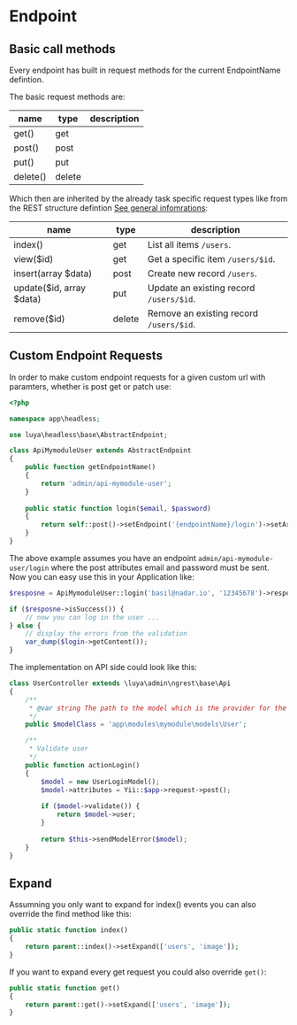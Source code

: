 # Endpoint

## Basic call methods

Every endpoint has built in request methods for the current EndpointName defintion.

The basic request methods are:

|name|type|description
|----|----|-------
|get()|get|
|post()|post|
|put()|put|
|delete()|delete|

Which then are inherited by the already task specific request types like from the REST structure defintion [See general infomrations](README.md):

|name|type|description
|----|----|-------
|index()|get|List all items `/users`.
|view($id)|get|Get a specific item  `/users/$id`.
|insert(array $data)|post|Create new record `/users`.
|update($id, array $data)|put|Update an existing record `/users/$id`.
|remove($id)|delete|Remove an existing record `/users/$id`.

## Custom Endpoint Requests

In order to make custom endpoint requests for a given custom url with paramters, whether is post get or patch use:

```php
<?php

namespace app\headless;

use luya\headless\base\AbstractEndpoint;

class ApiMymoduleUser extends AbstractEndpoint
{
    public function getEndpointName()
    {
        return 'admin/api-mymodule-user';
    }
    
    public static function login($email, $password)
    {
        return self::post()->setEndpoint('{endpointName}/login')->setArgs(['email' => $email, 'password' => $password]);
    }
}
```

The above example assumes you have an endpoint `admin/api-mymodule-user/login` where the post attributes email and password must be sent. Now you can easy use this in your Application like:

```php
$resposne = ApiMymoduleUser::login('basil@nadar.io', '12345678')->response($client);

if ($resposne->isSuccess()) {
    // now you can log in the user ...
} else {
    // display the errors from the validation
    var_dump($login->getContent());
}
```

The implementation on API side could look like this:

```php
class UserController extends \luya\admin\ngrest\base\Api
{
    /**
     * @var string The path to the model which is the provider for the rules and fields.
     */
    public $modelClass = 'app\modules\mymodule\models\User';

    /**
     * Validate user
     */
    public function actionLogin()
    {
        $model = new UserLoginModel();
        $model->attributes = Yii::$app->request->post();
        
        if ($model->validate()) {
            return $model->user;
        }
        
        return $this->sendModelError($model);
    }
}
```

## Expand

Assumning you only want to expand for index() events you can also override the find method like this:

```php
public static function index()
{
    return parent::index()->setExpand(['users', 'image']);
}
```

If you want to expand every get request you could also override `get()`:

```php
public static function get()
{
    return parent::get()->setExpand(['users', 'image']);
}
```
